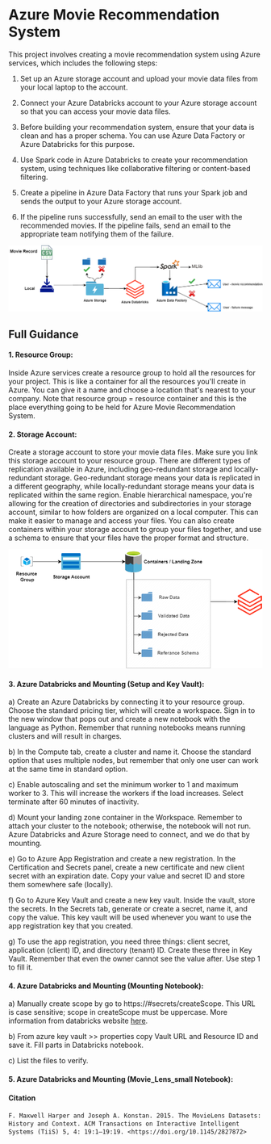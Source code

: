 # Azure Movie Recommendation System

This project involves creating a movie recommendation system using Azure services, which includes the following steps:


1. Set up an Azure storage account and upload your movie data files from your local laptop to the account.

2. Connect your Azure Databricks account to your Azure storage account so that you can access your movie data files.

3. Before building your recommendation system, ensure that your data is clean and has a proper schema. You can use Azure Data Factory or Azure Databricks for this purpose.

4. Use Spark code in Azure Databricks to create your recommendation system, using techniques like collaborative filtering or content-based filtering.

5. Create a pipeline in Azure Data Factory that runs your Spark job and sends the output to your Azure storage account.

6. If the pipeline runs successfully, send an email to the user with the recommended movies. If the pipeline fails, send an email to the appropriate team notifying them of the failure.


![](https://github.com/Oguzozcn/Azure-Movie-Recommendation-System/blob/main/systemdiagram.png)


## Full Guidance


#### 1. Resource Group: 
Inside Azure services create a resource group to hold all the resources for your project. This is like a container for all the resources you'll create in Azure. You can give it a name and choose a location that's nearest to your company. Note that resource group = resource container and this is the place everything going to be held for Azure Movie Recommendation System.

#### 2. Storage Account: 
Create a storage account to store your movie data files. Make sure you link this storage account to your resource group. There are different types of replication available in Azure, including geo-redundant storage and locally-redundant storage. Geo-redundant storage means your data is replicated in a different geography, while locally-redundant storage means your data is replicated within the same region. Enable hierarchical namespace, you're allowing for the creation of directories and subdirectories in your storage account, similar to how folders are organized on a local computer. This can make it easier to manage and access your files. You can also create containers within your storage account to group your files together, and use a schema to ensure that your files have the proper format and structure.


![](https://github.com/Oguzozcn/Azure-Movie-Recommendation-System/blob/main/Storage%20account.png)


#### 3. Azure Databricks and Mounting (Setup and Key Vault): 

a) Create an Azure Databricks by connecting it to your resource group. Choose the standard pricing tier, which will create a workspace. Sign in to the new window that pops out and create a new notebook with the language as Python. Remember that running notebooks means running clusters and will result in charges.

b) In the Compute tab, create a cluster and name it. Choose the standard option that uses multiple nodes, but remember that only one user can work at the same time in standard option.

c) Enable autoscaling and set the minimum worker to 1 and maximum worker to 3. This will increase the workers if the load increases. Select terminate after 60 minutes of inactivity.

d) Mount your landing zone container in the Workspace. Remember to attach your cluster to the notebook; otherwise, the notebook will not run. Azure Databricks and Azure Storage need to connect, and we do that by mounting.

e) Go to Azure App Registration and create a new registration. In the Certification and Secrets panel, create a new certificate and new client secret with an expiration date. Copy your value and secret ID and store them somewhere safe (locally).

f) Go to Azure Key Vault and create a new key vault. Inside the vault, store the secrets. In the Secrets tab, generate or create a secret, name it, and copy the value. This key vault will be used whenever you want to use the app registration key that you created.

g) To use the app registration, you need three things: client secret, application (client) ID, and directory (tenant) ID. Create these three in Key Vault. Remember that even the owner cannot see the value after. Use step 1 to fill it.

#### 4. Azure Databricks and Mounting (Mounting Notebook):

a) Manually create scope by go to https://<databricks-instance>#secrets/createScope. This URL is case sensitive; scope in createScope must be uppercase. More information from databricks website [here](https://learn.microsoft.com/en-us/azure/databricks/security/secrets/secret-scopes).
 
b) From azure key vault >> properties copy Vault URL and Resource ID and save it. Fill parts in Databricks notebook.
 
c) List the files to verify.
  
#### 5. Azure Databricks and Mounting (Movie_Lens_small Notebook):























#### Citation 
```
F. Maxwell Harper and Joseph A. Konstan. 2015. The MovieLens Datasets: History and Context. ACM Transactions on Interactive Intelligent Systems (TiiS) 5, 4: 19:1–19:19. <https://doi.org/10.1145/2827872>
```
